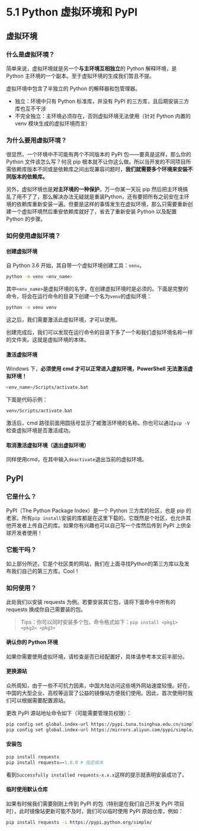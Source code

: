 # 5.1 Python 虚拟环境和 PyPI

## 虚拟环境

### 什么是虚拟环境？

简单来说，虚拟环境就是另一个**与主环境互相独立**的 Python 解释环境，是 Python 主环境的一个副本。至于虚拟环境的生成我们暂且不提。

虚拟环境中包含了半独立的 Python 的解释器和包管理器。

- 独立：环境中只有 Python 标准库，并没有 PyPI 的三方库，且后期安装三方库也互不干涉
- 不完全独立：主环境必须存在，否则虚拟环境无法使用（针对 Python 内置的 venv 模块生成的虚拟环境而言）

### 为什么要用虚拟环境？

很显然，一个环境中不可能有两个不同版本的 PyPI 包——要真是这样，那么你的 Python 文件该怎么写？何况 pip 根本就不让你这么做。所以当开发的不同项目所需依赖库版本不同或是依赖库之间出现兼容问题时，**我们就需要多个环境来安装不同版本的依赖库。**

另外，虚拟环境也是**对主环境的一种保护**。万一你某一天玩 pip 然后把主环境搞乱了用不了了，那么解决办法无疑就是重装Python，还有要把所有之前安在主环境的依赖库重新安装一遍。但要是这样的事情发生在虚拟环境，那么只需要重新创建一个虚拟环境然后重安依赖库就好了，省去了重新安装 Python 以及配置 Python 的步骤。

### 如何使用虚拟环境？

#### 创建虚拟环境

自 Python 3.6 开始，其自带一个虚拟环境创建工具：`venv`。

```bash
python -m venv <env_name>
```

其中`<env_name>`是虚拟环境的名字，在创建虚拟环境时是必须的。下面是完整的命令，将会在运行命令的目录下创建一个名为`venv`的虚拟环境：

```bash
python -m venv venv
```

这之后，我们需要激活此虚拟环境，才可以使用。

创建完成后，我们可以发现在运行命令的目录下多了一个和我们虚拟环境名称一样的文件夹。这就是虚拟环境的本体。

#### 激活虚拟环境

Windows 下，**必须使用 cmd 才可以正常进入虚拟环境，PowerShell 无法激活虚拟环境！**

```bash
<env_name>/Scripts/activate.bat
```

下面是代码示例：

```bash
venv/Scripts/activate.bat
```

激活后，cmd 路径前面用圆括号显示了被激活环境的名称。你也可以通过`pip -V`检查虚拟环境是否激活成功。

#### 取消激活虚拟环境（退出虚拟环境）

同样使用cmd，在其中输入`deactivate`退出当前的虚拟环境。

## PyPI

### 它是什么？

PyPI（The Python Package Index）是一个 Python 三方库的社区，也是 pip 的老家。所有`pip install`安装的库都是在这里下载的。它既然是个社区，也允许其他开发者上传自己的库。如果你有兴趣也可以自己写一个库然后传到 PyPI 上供全球开发者使用！

### 它能干吗？

如上部分所述，它是个社区类的网站，我们在上面寻找Python的第三方库以及发布我们自己的第三方库。Cool！

### 如何使用？

此处我们以安装 requests 为例。若要安装其它包，请将下面命令中所有的 requests 换成你自己需要装的包。

> Tips：你可以同时安装多个包，命令格式如下：`pip install <pkg1> <pkg2> <pkg3>`

#### 确认你的 Python 环境

如果你需要使用虚拟环境，请检查是否已经配置好，具体请参考本文前半部分。

#### 更换源站

众所周知，由于一些不可抗力因素，中国大陆访问这些境外网站速度较慢。好在，中国的大型企业、高校等运营了公益的镜像站方便我们使用。因此，首次使用时我们可以根据需要配置源站。

更改 PyPI 源站地址命令如下（可能需要管理员权限）：

```bash
pip config set global.index-url https://pypi.tuna.tsinghua.edu.cn/simple/ # 清华大学镜像站，更新周期为 5min
pip config set global.index-url https://mirrors.aliyun.com/pypi/simple/ # 阿里云镜像站，更新周期较长，但下载速度快
```

#### 安装包

```powershell
pip install requests
pip install requests==1.0.0 # 指定版本
```

看到`Successfully installed requests-x.x.x`这样的提示就表明安装成功了。

#### 临时使用默认仓库

如果有时候我们需要刚刚上传到 PyPI 的包（特别是在我们自己开发 PyPI 项目时），此时镜像站更新可能不及时，我们可以临时使用 PyPI 原始仓库，例如：

```bash
pip install requests -i https://pypi.python.org/simple/
```
